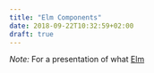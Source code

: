 ```yaml
---
title: "Elm Components"
date: 2018-09-22T10:32:59+02:00
draft: true
---
```


*Note:* For a presentation of what [Elm]()